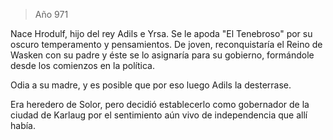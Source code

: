> Año 971

Nace Hrodulf, hijo del rey Adils e Yrsa. Se le apoda "El Tenebroso" por su oscuro temperamento y pensamientos. De joven, reconquistaría el Reino de Wasken con su padre y éste se lo asignaría para su gobierno, formándole desde los comienzos en la política.

Odia a su madre, y es posible que por eso luego Adils la desterrase.

Era heredero de Solor, pero decidió establecerlo como gobernador de la ciudad de Karlaug por el sentimiento aún vivo de independencia que allí había.